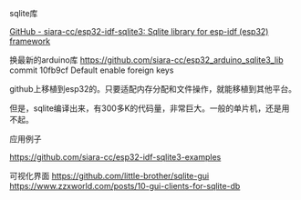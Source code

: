 sqlite库

[GitHub - siara-cc/esp32-idf-sqlite3: Sqlite library for esp-idf (esp32) framework](https://github.com/siara-cc/esp32-idf-sqlite3)

换最新的arduino库
https://github.com/siara-cc/esp32_arduino_sqlite3_lib
commit 10fb9cf Default enable foreign keys


github上移植到esp32的。只要适配内存分配和文件操作，就能移植到其他平台。

但是，sqlite编译出来，有300多K的代码量，非常巨大。一般的单片机，还是用不起。

应用例子

https://github.com/siara-cc/esp32-idf-sqlite3-examples

可视化界面
https://github.com/little-brother/sqlite-gui
https://www.zzxworld.com/posts/10-gui-clients-for-sqlite-db